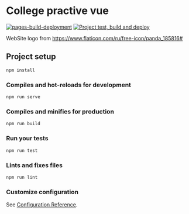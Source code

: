 # College practive vue

[![pages-build-deployment](https://github.com/ltlaitoff/college-practice-vue/actions/workflows/pages/pages-build-deployment/badge.svg)](https://github.com/ltlaitoff/college-practice-vue/actions/workflows/pages/pages-build-deployment)
[![Project test, build and deploy](https://github.com/ltlaitoff/college-practice-vue/actions/workflows/testing-and-deploy.yml/badge.svg)](https://github.com/ltlaitoff/college-practice-vue/actions/workflows/testing-and-deploy.yml)

WebSite logo from https://www.flaticon.com/ru/free-icon/panda_185816#

## Project setup

```
npm install
```

### Compiles and hot-reloads for development

```
npm run serve
```

### Compiles and minifies for production

```
npm run build
```

### Run your tests

```
npm run test
```

### Lints and fixes files

```
npm run lint
```

### Customize configuration

See [Configuration Reference](https://cli.vuejs.org/config/).
